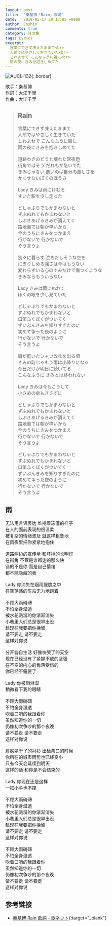 ```yaml
---
layout: post
title:  "秦基博「Rain」歌词"
date:   2018-05-17 20:13:05 +0800
author: Coshin
comments: true
category: 译文集
tags: Lyrics
excerpt:
  言葉にできず凍えたままで<br>
  人前ではやさしく生きていた<br>
  しわよせで こんなふうに雑に<br>
  雨の夜にきみを抱きしめてた
---
```

![AUCL-132](https://is1-ssl.mzstatic.com/image/thumb/Music118/v4/81/61/07/816107fe-268c-6e7b-752b-ba444cd6c694/source/600x600bb.jpg){:.border}

歌手：秦基博<br>
作詞：大江千里<br>
作曲：大江千里

<blockquote class="original">
  <h2>Rain</h2>
  <p>
    言葉にできず凍えたままで<br>
    人前ではやさしく生きていた<br>
    しわよせで こんなふうに雑に<br>
    雨の夜にきみを抱きしめてた<br>
    <br>
    道路わきのビラと壊れた常夜燈<br>
    街角ではそう だれもが急いでた<br>
    きみじゃない 悪いのは自分の激しさを<br>
    かくせないぼくのほうさ<br>
    <br>
    Lady きみは雨にけむる<br>
    すいた駅を少し走った<br>
    <br>
    どしゃぶりでもかまわないと<br>
    ずぶぬれでもかまわないと<br>
    しぶきあげるきみが消えてく<br>
    路地裏では朝が早いから<br>
    今のうちにきみをつかまえ<br>
    行かないで 行かないで<br>
    そう言うよ<br>
    <br>
    別々に暮らす 泣きだしそうな空を<br>
    にぎりしめる強さは今はもうない<br>
    変わらずいる心のすみだけで傷つくような<br>
    きみならもういらない<br>
    <br>
    Lady きみは雨にぬれて<br>
    ぼくの眼を少し見ていた<br>
    <br>
    どしゃぶりでもかまわないと<br>
    ずぶぬれでもかまわないと<br>
    口笛ふくぼくがついてく<br>
    ずいぶんきみを知りすぎたのに<br>
    初めて争った夜のように<br>
    行かないで 行かないで<br>
    そう言うよ<br>
    <br>
    肩が乾いたシャツ改札を出る頃<br>
    きみの町じゃもう雨は小降りになる<br>
    今日だけが明日に続いてる<br>
    こんなふうに きみとは終われない<br>
    <br>
    Lady きみは今もこうして<br>
    小さめの傘もささずに<br>
    <br>
    どしゃぶりでもかまわないと<br>
    ずぶぬれでもかまわないと<br>
    しぶきあげるきみが消えてく<br>
    路地裏では朝が早いから<br>
    今のうちにきみをつかまえ<br>
    行かないで 行かないで<br>
    そう言うよ<br>
    <br>
    どしゃぶりでもかまわないと<br>
    ずぶぬれでもかまわないと<br>
    口笛ふくぼくがついてく<br>
    ずいぶんきみを知りすぎたのに<br>
    初めて争った夜のように<br>
    行かないで 行かないで<br>
    そう言うよ
  </p>
</blockquote>

<div class="translation">
  <h2>雨</h2>
  <p>
    无法用言语表达 维持着冻僵的样子<br>
    在人的面前表现的很温柔<br>
    被复杂的情绪波及 就这样粗鲁地<br>
    在雨夜里把你紧紧地抱住<br>
    <br>
    道路两边的宣传单 和坏掉的长明灯<br>
    在街角 不管是谁都走的那么快<br>
    错的不是你 而是自己情绪<br>
    都不能隐藏的我<br>
    <br>
    Lady 你消失在烟雨朦胧之中<br>
    在空荡荡的车站无力地跑着<br>
    <br>
    不顾大雨磅礴<br>
    不怕全身湿透<br>
    被水花溅湿的你渐渐消失<br>
    小巷里人们总是很早出没<br>
    趁现在我要把你挽留<br>
    请不要走 请不要走<br>
    这样对你说<br>
    <br>
    分开各自生活 好像快哭了的天空<br>
    现在已经没有了紧握不放的坚强<br>
    在不变的内心的角落受伤的<br>
    你已经不需要了<br>
    <br>
    Lady 你被雨淋湿<br>
    稍微看下我的眼睛<br>
    <br>
    不顾大雨磅礴<br>
    不怕全身湿透<br>
    吹着口哨的我跟着你<br>
    虽然知道你的一切<br>
    仍像初次争吵的那个夜晚<br>
    请不要走 请不要走<br>
    这样对你说<br>
    <br>
    肩膀処干了的衬衫 出检票口的时候<br>
    你所在的城市雨势也已经变小<br>
    只有今天会延续到明天<br>
    这样的话 和你是不会结束的<br>
    <br>
    Lady 你现在还是这样<br>
    一把小伞也不撑<br>
    <br>
    不顾大雨磅礴<br>
    不怕全身湿透<br>
    被水花溅湿的你渐渐消失<br>
    小巷里人们总是很早出没<br>
    趁现在我要把你挽留<br>
    请不要走 请不要走<br>
    这样对你说<br>
    <br>
    不顾大雨磅礴<br>
    不怕全身湿透<br>
    吹着口哨的我跟着你<br>
    虽然知道你的一切<br>
    仍像初次争吵的那个夜晚<br>
    请不要走 请不要走<br>
    这样对你说
  </p>
</div>

## 参考链接

* [秦基博 Rain 歌詞 - 歌ネット](https://www.uta-net.com/song/146922/){:target="_blank"}
